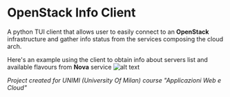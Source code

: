 # OpenStack Info Client

A python TUI client that allows user to easily connect to an **OpenStack** infrastructure and gather info status from the services composing the cloud arch.


Here's an example using the client to obtain info about servers list and available flavours from **Nova** service
![alt text](https://github.com/user-attachments/assets/4eb2de55-73bd-45b1-a9ee-863cb39256f6)



*Project created for UNIMI (University Of Milan) course "Applicazioni Web e Cloud"*
